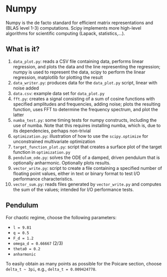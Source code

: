 Numpy
=====

Numpy is the de facto standard for efficient matrix representations and
(BLAS level 1-3) computations.  Scipy implements more high-level
algorithms for scientific computing (Lapack, statistics,...).

What is it?
-----------
1. `data_plot.py`: reads a CSV file containing data, performs linear
    regression, and plots the data and the line representing the regression;
    numpy is used to represent the data, scipy to perform the linear
    regression, matplotlib for plotting the result
1. `data_writer.py`: produces data for the `data_plot.py` script, linear
    with noise added
1. `data.csv`: example data set for `data_plot.py`
1. `fft.py`: creates a signal consisting of a sum of cosine functions
    with specified amplitudes and frequencies, adding noise; plots the
    resulting function, uses FFT to determine the frequency spectrum, and
    plot the latter
1. `numba_test.py`: some timing tests for numpy constructs, including the
    use of numba.  Note that this requires installing numba, which is, due
    to its dependencies, perhaps non-trivial
1. `optimization.py`: illustration of how to use the `scipy.optimize` for
    unconstrained multivariate optimization
1. `target_function_plot.py`: script that creates a surface plot of the
    target function in `optimization.py`
1. `pendulum_ode.py`: solves the ODE of a damped, driven pendulum that is
    optionally anharmonic. Optionally plots results.
1. `vector_write.py`: script to create a file containing a specified number
    of floating point values, either in text or binary format to test I/O
    performance characteristics.
1. `vector_sum.py`: reads files generated by `vector_write.py` and computes
    the sum of the values; intended for I/O performance tests.

Pendulum
--------
For chaotic regime, choose the following parameters:
  * `l = 9.81`
  * `q = 0.5`
  * `F_d = 1.2`
  * `omega_d = 0.66667` (2/3)
  * `theta0 = 0.2`
  * `anharmonic`

To easily obtain as many points as possible for the Poicare section, choose
`delta_t ~ 3pi`, e.g., `delta_t = 0.009424778`.
